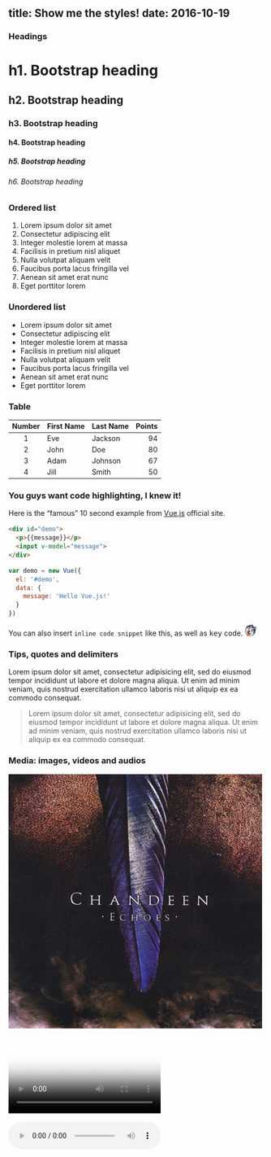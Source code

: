 title: Show me the styles!
date: 2016-10-19
---
### Headings

# h1. Bootstrap heading
## h2. Bootstrap heading
### h3. Bootstrap heading
#### h4. Bootstrap heading
##### h5. Bootstrap heading
###### h6. Bootstrap heading

<!-- more -->

### Ordered list

1. Lorem ipsum dolor sit amet
1. Consectetur adipiscing elit
1. Integer molestie lorem at massa
1. Facilisis in pretium nisl aliquet
1. Nulla volutpat aliquam velit
1. Faucibus porta lacus fringilla vel
1. Aenean sit amet erat nunc
1. Eget porttitor lorem

### Unordered list

+ Lorem ipsum dolor sit amet
+ Consectetur adipiscing elit
+ Integer molestie lorem at massa
+ Facilisis in pretium nisl aliquet
+ Nulla volutpat aliquam velit
+ Faucibus porta lacus fringilla vel
+ Aenean sit amet erat nunc
+ Eget porttitor lorem

### Table

| Number | First Name | Last Name | Points |
| :----: | ---------- | --------- | -----: |
| 1      | Eve        | Jackson   | 94     |
| 2      | John       | Doe       | 80     |
| 3      | Adam       | Johnson   | 67     |
| 4      | Jill       | Smith     | 50     |

### You guys want code highlighting, I knew it!

Here is the <q>famous</q> <span class="light">10 second</span> example from [Vue.js](http://vuejs.org/) official site.

```html
<div id="demo">
  <p>{{message}}</p>
  <input v-model="message">
</div>
```

```js
var demo = new Vue({
  el: '#demo',
  data: {
    message: 'Hello Vue.js!'
  }
})
```

You can also insert `inline code snippet` like this, as well as <kbd>key</kbd> code. ![Husky](./userdata/images/moren-husky.png)

### Tips, quotes and delimiters

<p class="tip">Lorem ipsum dolor sit amet, consectetur adipisicing elit, sed do eiusmod tempor incididunt ut labore et dolore magna aliqua. Ut enim ad minim veniam, quis nostrud exercitation ullamco laboris nisi ut aliquip ex ea commodo consequat.</p>

> Lorem ipsum dolor sit amet, consectetur adipisicing elit, sed do eiusmod tempor incididunt ut labore et dolore magna aliqua. Ut enim ad minim veniam, quis nostrud exercitation ullamco laboris nisi ut aliquip ex ea commodo consequat.

<p class="eof"><i class="cross"></i></p>
<p class="eof"><i class="heart"></i></p>
<p class="eof"><i class="music"></i></p>

### Media: images, videos and audios

![Chandeen Echoes](./userdata/images/chandeen-echoes.jpg)

<p>
  <video poster="./userdata/media/big-buck-bunny.jpg" preload="metadata" controls>
    <source src="./userdata/media/big-buck-bunny.mp4" type="video/mp4">
    <source src="./userdata/media/big-buck-bunny.webm" type="video/webm">
  </video>
</p>

<p><audio src="./userdata/media/vali-naar-vinden-graater.mp3" preload="metadata" controls></audio></p>
